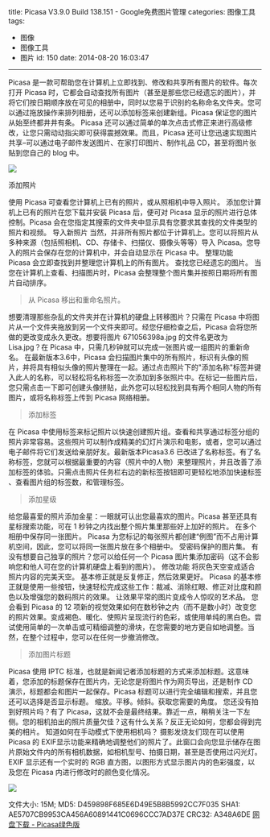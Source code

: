 title: Picasa V3.9.0 Build 138.151 - Google免费图片管理
categories: 图像工具
tags:
  - 图像
  - 图像工具
  - 图片
id: 150
date: 2014-08-20 16:03:47
---

Picasa 是一款可帮助您在计算机上立即找到、修改和共享所有图片的软件。每次打开 Picasa 时，它都会自动查找所有图片（甚至是那些您已经遗忘的图片），并将它们按日期顺序放在可见的相册中，同时以您易于识别的名称命名文件夹。您可以通过拖放操作来排列相册，还可以添加标签来创建新组。Picasa 保证您的图片从始至终都井井有条。
Picasa 还可以通过简单的单次点击式修正来进行高级修改，让您只需动动指尖即可获得震撼效果。而且，Picasa 还可让您迅速实现图片共享–可以通过电子邮件发送图片、在家打印图片、制作礼品 CD，甚至将图片张贴到您自己的 blog 中。

![](http://bbs.crsky.com/1236983883/thumb/Mon_1004/7_49536_c532f360a6a9f62.jpg)

添加照片

使用 Picasa 可查看您计算机上已有的照片，或从照相机中导入照片。
添加您计算机上已有的照片在您下载并安装 Picasa 后，便可对 Picasa 显示的照片进行总体控制。Picasa 会在您指定其搜索的文件夹中显示具有您要求其查找的文件类型的照片和视频。
导入新照片
当然，并非所有照片都位于计算机上。您可以将照片从多种来源（包括照相机、CD、存储卡、扫描仪、摄像头等等）导入 Picasa。您导入的照片会保存在您的计算机中，并会自动显示在 Picasa 中。
整理功能　Picasa 会立即查找到并整理您计算机上的所有图片。
查找您已经遗忘的图片。
当您在计算机上查看、扫描图片时，Picasa 会整理整个图片集并按照日期将所有图片自动排序。

> 从 Picasa 移出和重命名照片。

想要清理那些杂乱的文件夹并在计算机的硬盘上转移图片？只需在 Picasa 中将图片从一个文件夹拖放到另一个文件夹即可。经您仔细检查之后，Picasa 会将您所做的更改变成永久更改。想要将图片 671056398a.jpg 的文件名更改为 Lisa.jpg？在 Picasa 中，只需几秒钟就可以完成一张图片或一组图片的重新命名。
在最新版本3.6中，Picasa 会扫描图片集中的所有照片，标识有头像的照片，并将具有相似头像的照片整理在一起。通过点击照片下的"添加名称"标签并键入此人的名称，可以轻松将名称标签一次添加到多张照片中。在标记一些图片后，您只需点击一下即可创建头像拼贴，此外您可以轻松找到具有两个相同人物的所有图片，或将名称标签上传到 Picasa 网络相册。

> 添加标签

在 Picasa 中使用标签来标记照片以快速创建照片组。查看和共享通过标签分组的照片非常容易。这些照片可以制作成精美的幻灯片演示和电影，或者，您可以通过电子邮件将它们发送给亲朋好友。最新版本Picasa3.6 已改进了名称标签。有了名称标签，您就可以根据最重要的内容（照片中的人物）来整理照片，并且改善了添加标签的体验。只需点击照片任务栏右边的新标签按钮即可更轻松地添加快速标签 、查看图片组的标签数，和管理标签。

> 添加星级

给您最喜爱的照片添加金星：一眼就可认出您最喜欢的图片。Picasa 甚至还具有星标搜索功能，可在 1 秒钟之内找出整个照片集里那些好上加好的照片。
在多个相册中保存同一张图片。
Picasa 为您标记的每张照片都创建“例图”而不占用计算机空间，因此，您可以将同一张图片放在多个相册中。
受密码保护的图片集。
有没有想要自己独享的照片？您可以给任何一个 Picasa 图片集添加密码（这不会影响您和他人可在您的计算机硬盘上看到的图片）。
修改功能
将灰色天空变成适合照片内容的完美天空。
基本修正就是反复修正，然后效果更好。
Picasa 的基本修正就是使用一些按钮，快速轻松完成这些工作：裁减、消除红眼、修正对比度和颜色以及增强您的数码照片的效果。
让效果平常的图片变成令人惊叹的艺术品。
您会看到 Picasa 的 12 项新的视觉效果如何在数秒钟之内（而不是数小时）改变您的照片效果。变成褐色、暖化、使照片呈现流行的色彩，或使用单纯的黑白色。尝试使用简单的一次单击或可精细调整的滑块，在您需要的地方更自如地调整。当然，在整个过程中，您可以在任何一步撤消修改。

> 添加图片标题

Picasa 使用 IPTC 标准，也就是新闻记者添加标题的方式来添加标题。这意味着，您添加的标题保存在图片内，无论您是将图片作为网页导出，还是制作 CD 演示，标题都会和图片一起保存。Picasa 标题可以进行完全编辑和搜索，并且您还可以选择是否显示标题。
缩放。平移。倾斜。获取您需要的角度。
您还没有拍到好照片吗？有了 Picasa，这就不会是最终结果。靠近一点，稍稍关注一下左侧。您的相机拍出的照片质量欠佳？这有什么关系？反正无论如何，您都会得到完美的相片。
知道如何在手动模式下使用相机吗？
摄影发烧友们现在可以使用 Picasa 的 EXIF显示功能来精确地调整他们的照片了。此窗口会向您显示储存在图片原始文件内的所有相机数据，如相机型号、拍摄日期，甚至是否使用过闪光灯。EXIF 显示还有一个实时的 RGB 直方图，以图形方式显示图片内的色彩强度，以及您在 Picasa 内进行修改时的颜色变化情况。

![](http://img2081.poco.cn/mypoco/myphoto/20130104/12/662106092013010412085803.png)

文件大小: 15M;
MD5: D459898F685E6D49E5B8B5992CC7F035
SHA1: AE5707CB9953CA456A60891441C0696CCC7AD37E
CRC32: A348A6DE
[网盘下载 - Picasa绿色版](http://pan.baidu.com/s/1sj6VoeD)